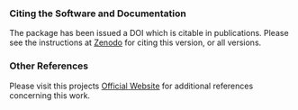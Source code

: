 
### Citing the Software and Documentation

The package has been issued a DOI which is citable in publications.  Please see the instructions at [Zenodo](https://doi.org/10.5281/zenodo.7237275) for citing this version, or all versions.

### Other References

Please visit this projects [Official Website](https://devsim.org/introduction.html#documentation) for additional references concerning this work.


